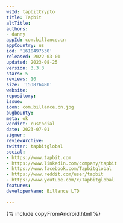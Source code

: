 ```yaml
---
wsId: tapbitCrypto
title: Tapbit
altTitle: 
authors:
- danny
appId: com.billance.cn
appCountry: us
idd: '1610497530'
released: 2022-03-01
updated: 2023-08-25
version: 3.3.3
stars: 5
reviews: 10
size: '153876480'
website: 
repository: 
issue: 
icon: com.billance.cn.jpg
bugbounty: 
meta: ok
verdict: custodial
date: 2023-07-01
signer: 
reviewArchive: 
twitter: tapbitglobal
social:
- https://www.tapbit.com
- https://www.linkedin.com/company/tapbit
- https://www.facebook.com/Tapbitglobal
- https://www.reddit.com/user/tapbit
- https://www.youtube.com/c/Tapbitglobal
features: 
developerName: Billance LTD

---
```


{% include copyFromAndroid.html %}
